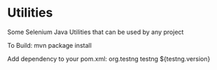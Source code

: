 # Utilities
Some Selenium Java Utilities that can be used by any project

To Build: mvn package install

Add dependency to your pom.xml:
  <dependency>
                   <groupId>org.testng</groupId>
                   <artifactId>testng</artifactId>
                   <version>${testng.version}</version>
             </dependency>
